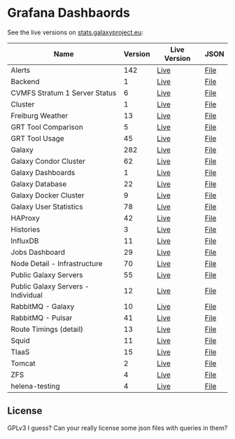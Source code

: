 # Grafana Dashbaords

See the live versions on [stats.galaxyproject.eu](https://stats.galaxyproject.eu):

Name | Version | Live Version | JSON
--- | --- | --- | ---
Alerts | 142 | [Live](https://stats.galaxyproject.eu/d/000000052) | [File](./Alerts.json)
Backend | 1 | [Live](https://stats.galaxyproject.eu/d/i1wvLMkiz) | [File](./Backend.json)
CVMFS Stratum 1 Server Status | 6 | [Live](https://stats.galaxyproject.eu/d/XtcPRpImz) | [File](./CVMFS%20Stratum%201%20Server%20Status.json)
Cluster | 1 | [Live](https://stats.galaxyproject.eu/d/R7czLMzmk) | [File](./Cluster.json)
Freiburg Weather | 13 | [Live](https://stats.galaxyproject.eu/d/000000027) | [File](./Freiburg%20Weather.json)
GRT Tool Comparison | 5 | [Live](https://stats.galaxyproject.eu/d/kSDduH5Zi) | [File](./GRT%20Tool%20Comparison.json)
GRT Tool Usage | 45 | [Live](https://stats.galaxyproject.eu/d/SDduH5Zik) | [File](./GRT%20Tool%20Usage.json)
Galaxy | 282 | [Live](https://stats.galaxyproject.eu/d/000000004) | [File](./Galaxy.json)
Galaxy Condor Cluster | 62 | [Live](https://stats.galaxyproject.eu/d/000000021) | [File](./Galaxy%20Condor%20Cluster.json)
Galaxy Dashboards | 1 | [Live](https://stats.galaxyproject.eu/d/FtENYMzmk) | [File](./Galaxy%20Dashboards.json)
Galaxy Database | 22 | [Live](https://stats.galaxyproject.eu/d/000000019) | [File](./Galaxy%20Database.json)
Galaxy Docker Cluster | 9 | [Live](https://stats.galaxyproject.eu/d/000000024) | [File](./Galaxy%20Docker%20Cluster.json)
Galaxy User Statistics | 78 | [Live](https://stats.galaxyproject.eu/d/000000012) | [File](./Galaxy%20User%20Statistics.json)
HAProxy | 42 | [Live](https://stats.galaxyproject.eu/d/000000041) | [File](./HAProxy.json)
Histories | 3 | [Live](https://stats.galaxyproject.eu/d/000000055) | [File](./Histories.json)
InfluxDB | 11 | [Live](https://stats.galaxyproject.eu/d/000000011) | [File](./InfluxDB.json)
Jobs Dashboard | 29 | [Live](https://stats.galaxyproject.eu/d/000000034) | [File](./Jobs%20Dashboard.json)
Node Detail - Infrastructure | 70 | [Live](https://stats.galaxyproject.eu/d/000000023) | [File](./Node%20Detail%20-%20Infrastructure.json)
Public Galaxy Servers | 55 | [Live](https://stats.galaxyproject.eu/d/000000020) | [File](./Public%20Galaxy%20Servers.json)
Public Galaxy Servers - Individual | 12 | [Live](https://stats.galaxyproject.eu/d/000000022) | [File](./Public%20Galaxy%20Servers%20-%20Individual.json)
RabbitMQ - Galaxy | 10 | [Live](https://stats.galaxyproject.eu/d/gwQTkRNiz) | [File](./RabbitMQ%20-%20Galaxy.json)
RabbitMQ - Pulsar | 41 | [Live](https://stats.galaxyproject.eu/d/000000030) | [File](./RabbitMQ%20-%20Pulsar.json)
Route Timings (detail) | 13 | [Live](https://stats.galaxyproject.eu/d/PVN8IiNmk) | [File](./Route%20Timings%20(detail).json)
Squid | 11 | [Live](https://stats.galaxyproject.eu/d/AbGoj5Iik) | [File](./Squid.json)
TIaaS | 15 | [Live](https://stats.galaxyproject.eu/d/7hY6kQfiz) | [File](./TIaaS.json)
Tomcat | 2 | [Live](https://stats.galaxyproject.eu/d/000000058) | [File](./Tomcat.json)
ZFS | 4 | [Live](https://stats.galaxyproject.eu/d/n558f4Mik) | [File](./ZFS.json)
helena-testing | 4 | [Live](https://stats.galaxyproject.eu/d/IHFHo23iz) | [File](./helena-testing.json)

## License

GPLv3 I guess? Can your really license some json files with queries in them?
